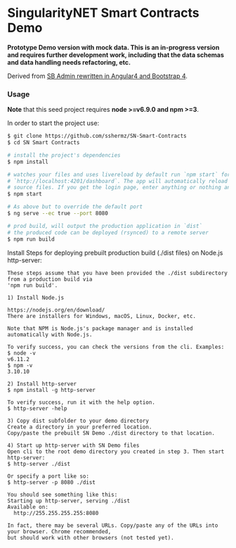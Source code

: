 # SingularityNET Smart Contracts Demo #

**Prototype Demo version with mock data. This is an in-progress version and requires further development work, including that the data schemas and data handling needs refactoring, etc.**

Derived from [SB Admin rewritten in Angular4 and Bootstrap 4](https://github.com/start-angular/SB-Admin-BS4-Angular-4).

### Usage

**Note** that this seed project requires  **node >=v6.9.0 and npm >=3**.

In order to start the project use:
```bash
$ git clone https://github.com/sshermz/SN-Smart-Contracts
$ cd SN Smart Contracts

# install the project's dependencies
$ npm install

# watches your files and uses livereload by default run `npm start` for a dev server. Navigate to 
# `http://localhost:4201/dashboard`. The app will automatically reload if you change any of the 
# source files. If you get the login page, enter anything or nothing and click on the Login button.
$ npm start

# As above but to override the default port
$ ng serve --ec true --port 8080

# prod build, will output the production application in `dist`
# the produced code can be deployed (rsynced) to a remote server
$ npm run build
```

Install Steps for deploying prebuilt production build (./dist files) on Node.js http-server:
```
These steps assume that you have been provided the ./dist subdirectory from a production build via 
'npm run build'.

1) Install Node.js

https://nodejs.org/en/download/
There are installers for Windows, macOS, Linux, Docker, etc.

Note that NPM is Node.js's package manager and is installed automatically with Node.js.

To verify success, you can check the versions from the cli. Examples:
$ node -v
v6.11.2
$ npm -v
3.10.10

2) Install http-server
$ npm install -g http-server

To verify success, run it with the help option.
$ http-server -help

3) Copy dist subfolder to your demo directory
Create a directory in your preferred location.
Copy/paste the prebuilt SN Demo ./dist directory to that location.

4) Start up http-server with SN Demo files
Open cli to the root demo directory you created in step 3. Then start http-server:
$ http-server ./dist

Or specify a port like so:
$ http-server -p 8080 ./dist

You should see something like this:
Starting up http-server, serving ./dist
Available on:
  http://255.255.255.255:8080

In fact, there may be several URLs. Copy/paste any of the URLs into your browser. Chrome recommended, 
but should work with other browsers (not tested yet).
```
